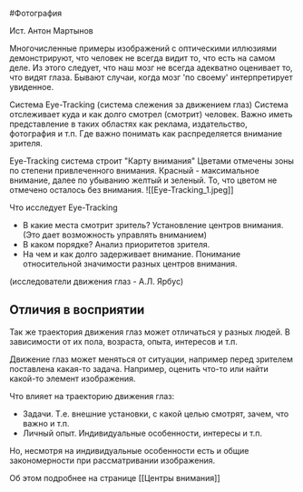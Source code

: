 #Фотография

Ист. Антон Мартынов

Многочисленные примеры изображений с оптическими иллюзиями демонстрируют, что человек не всегда видит то, что есть на самом деле.
Из этого следует, что наш мозг не всегда адекватно оценивает то, что видят глаза.
Бывают случаи, когда мозг 'по своему' интерпретирует увиденное.

Система Eye-Tracking (система слежения за движением глаз)
Система отслеживает куда и как долго смотрел (смотрит) человек.
Важно иметь представление в таких областях как реклама, издательство, фотография и т.п. Где важно понимать как распределяется внимание зрителя.

Eye-Tracking система строит "Карту внимания" Цветами отмечены зоны по степени привлеченного внимания. Красный - максимальное внимание, далее по убыванию желтый и зеленый. То, что цветом не отмечено осталось без внимания.
![[Eye-Tracking_1.jpeg]]

Что исследует Eye-Tracking 
- В какие места смотрит зритель? Установление центров внимания. (Это дает возможность управлять вниманием)
- В каком порядке? Анализ приоритетов зрителя.
- На чем и как долго задерживает внимание. Понимание относительной значимости разных центров внимания.

(исследователи движения глаз - А.Л. Ярбус)

## Отличия в восприятии

Так же траектория движения глаз может отличаться у разных людей. В зависимости от их пола, возраста, опыта, интересов и т.п.

Движение глаз может меняться от ситуации, например перед зрителем поставлена какая-то задача. Например, оценить что-то или найти какой-то элемент изображения.

Что влияет на траекторию движения глаз:
- Задачи. Т.е. внешние установки, с какой целью смотрят, зачем, что важно и т.п.
- Личный опыт. Индивидуальные особенности, интересы и т.п.

Но, несмотря на индивидуальные особенности есть и общие закономерности при рассматривании изображения.

Об этом подробнее на странице [[Центры внимания]]
